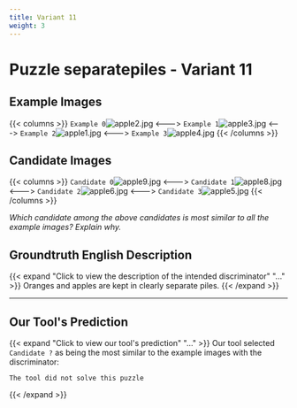 ```yaml
---
title: Variant 11
weight: 3
---
```


# Puzzle separatepiles - Variant 11

## Example Images
{{< columns >}}
`Example 0`![apple2.jpg](/natscene_data/images/apple2.jpg)
<--->
`Example 1`![apple3.jpg](/natscene_data/images/apple3.jpg)
<--->
`Example 2`![apple1.jpg](/natscene_data/images/apple1.jpg)
<--->
`Example 3`![apple4.jpg](/natscene_data/images/apple4.jpg)
{{< /columns >}}

## Candidate Images
{{< columns >}}
`Candidate 0`![apple9.jpg](/natscene_data/images/apple9.jpg)
<--->
`Candidate 1`![apple8.jpg](/natscene_data/images/apple8.jpg)
<--->
`Candidate 2`![apple6.jpg](/natscene_data/images/apple6.jpg)
<--->
`Candidate 3`![apple5.jpg](/natscene_data/images/apple5.jpg)
{{< /columns >}}

*Which candidate among the above candidates is most similar to all the example images? Explain why.*

## Groundtruth English Description

{{< expand "Click to view the description of the intended discriminator" "..." >}}
Oranges and apples are kept in clearly separate piles.
{{< /expand >}}

---



## Our Tool's Prediction

{{< expand "Click to view our tool's prediction" "..." >}}
Our tool selected `Candidate ?` as being the most similar to the example images with the discriminator:
```plaintext
The tool did not solve this puzzle
```
{{< /expand >}}
